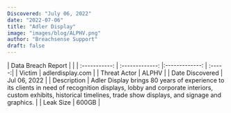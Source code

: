 ```yaml
---
Discovered: "July 06, 2022"
date: "2022-07-06"
title: "Adler Display"
image: "images/blog/ALPHV.png"
author: "Breachsense Support"
draft: false
---
```


| Data Breach Report           |              | 
| :-----------: | :-------------:     |:-------------:    | :-----:|
| Victim      | adlerdisplay.com      | 
| Threat Actor      | ALPHV      | 
| Date Discovered      | Jul 06, 2022      | 
| Description      | Adler Display brings 80 years of experience to its clients in need of recognition displays, lobby and corporate interiors, custom exhibits, historical timelines, trade show displays, and signage and graphics.      | 
| Leak Size      | 600GB      | 

